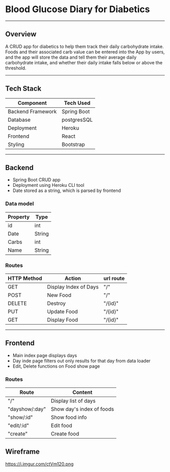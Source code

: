 # Blood Glucose Diary for Diabetics
-----

## Overview
A CRUD app for diabetics to help them track their daily carbohydrate intake. Foods and their associated carb value can be entered into the App by users, and the app will store the data and tell them their average daily carbohydrate intake, and whether their daily intake falls below or above the threshold. 

-----
## Tech Stack
| Component | Tech Used |
|-------------------|-------------|
| Backend Framework | Spring Boot |
| Database | postgresSQL |
| Deployment        | Heroku      |  
| Frontend          | React       |  
| Styling           | Bootstrap   |

-----
## Backend
- Spring Boot CRUD app
- Deployment using Heroku CLI tool
- Date stored as a string, which is parsed by frontend 

### Data model
| Property | Type   |
|----------|--------|
| id     | int |
| Date     | String |
| Carbs    | int    |
| Name     | String |

### Routes
| HTTP Method  | Action                | url route |
|--------------|-----------------------|-----------|
| GET          | Display Index of Days | "/"       |
| POST         | New Food              | "/"       |
| DELETE       | Destroy               | "/{id}"   |
| PUT          | Update Food           | "/{id}"   |
| GET          | Display Food          | "/{id}"   |

-----
## Frontend
- Main index page displays days
- Day inde page filters out only results for that day from data loader
- Edit, Delete functions on Food show page

### Routes
| Route          | Content                   |
|----------------|---------------------------|
| "/"            | Display list of days      |
| "dayshow/:day" | Show day's index of foods |
| "show/:id"     | Show food info            |
| "edit/:id"     | Edit food                 |
| "create"       | Create food               |

## Wireframe

https://i.imgur.com/ctVm120.png